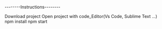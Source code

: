 --------Instructions--------

Download project
Open project with code_Editor(Vs Code, Sublime Text ...)
npm install
npm start
